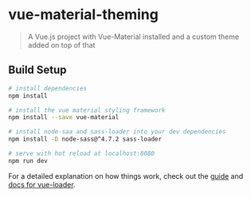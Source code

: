 # vue-material-theming

> A Vue.js project with Vue-Material installed and a custom theme added on top of that

## Build Setup

``` bash
# install dependencies
npm install

# install the vue material styling framework
npm install --save vue-material

# install node-saa and sass-loader into your dev dependencies
npm install -D node-sass@^4.7.2 sass-loader

# serve with hot reload at localhost:8080
npm run dev
```

For a detailed explanation on how things work, check out the [guide](http://vuejs-templates.github.io/webpack/) and [docs for vue-loader](http://vuejs.github.io/vue-loader).

